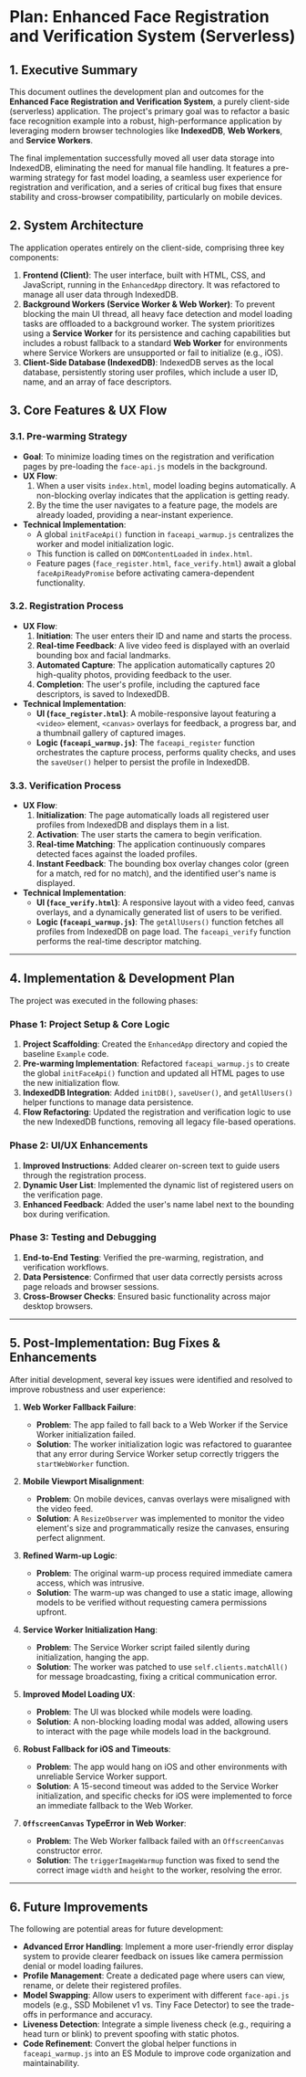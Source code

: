 # Plan: Enhanced Face Registration and Verification System (Serverless)

## 1. Executive Summary

This document outlines the development plan and outcomes for the **Enhanced Face Registration and Verification System**, a purely client-side (serverless) application. The project's primary goal was to refactor a basic face recognition example into a robust, high-performance application by leveraging modern browser technologies like **IndexedDB**, **Web Workers**, and **Service Workers**.

The final implementation successfully moved all user data storage into IndexedDB, eliminating the need for manual file handling. It features a pre-warming strategy for fast model loading, a seamless user experience for registration and verification, and a series of critical bug fixes that ensure stability and cross-browser compatibility, particularly on mobile devices.

## 2. System Architecture

The application operates entirely on the client-side, comprising three key components:

1.  **Frontend (Client)**: The user interface, built with HTML, CSS, and JavaScript, running in the `EnhancedApp` directory. It was refactored to manage all user data through IndexedDB.
2.  **Background Workers (Service Worker & Web Worker)**: To prevent blocking the main UI thread, all heavy face detection and model loading tasks are offloaded to a background worker. The system prioritizes using a **Service Worker** for its persistence and caching capabilities but includes a robust fallback to a standard **Web Worker** for environments where Service Workers are unsupported or fail to initialize (e.g., iOS).
3.  **Client-Side Database (IndexedDB)**: IndexedDB serves as the local database, persistently storing user profiles, which include a user ID, name, and an array of face descriptors.

## 3. Core Features & UX Flow

### 3.1. Pre-warming Strategy

*   **Goal**: To minimize loading times on the registration and verification pages by pre-loading the `face-api.js` models in the background.
*   **UX Flow**:
    1.  When a user visits `index.html`, model loading begins automatically. A non-blocking overlay indicates that the application is getting ready.
    2.  By the time the user navigates to a feature page, the models are already loaded, providing a near-instant experience.
*   **Technical Implementation**:
    *   A global `initFaceApi()` function in `faceapi_warmup.js` centralizes the worker and model initialization logic.
    *   This function is called on `DOMContentLoaded` in `index.html`.
    *   Feature pages (`face_register.html`, `face_verify.html`) await a global `faceApiReadyPromise` before activating camera-dependent functionality.

### 3.2. Registration Process

*   **UX Flow**:
    1.  **Initiation**: The user enters their ID and name and starts the process.
    2.  **Real-time Feedback**: A live video feed is displayed with an overlaid bounding box and facial landmarks.
    3.  **Automated Capture**: The application automatically captures 20 high-quality photos, providing feedback to the user.
    4.  **Completion**: The user's profile, including the captured face descriptors, is saved to IndexedDB.
*   **Technical Implementation**:
    *   **UI (`face_register.html`)**: A mobile-responsive layout featuring a `<video>` element, `<canvas>` overlays for feedback, a progress bar, and a thumbnail gallery of captured images.
    *   **Logic (`faceapi_warmup.js`)**: The `faceapi_register` function orchestrates the capture process, performs quality checks, and uses the `saveUser()` helper to persist the profile in IndexedDB.

### 3.3. Verification Process

*   **UX Flow**:
    1.  **Initialization**: The page automatically loads all registered user profiles from IndexedDB and displays them in a list.
    2.  **Activation**: The user starts the camera to begin verification.
    3.  **Real-time Matching**: The application continuously compares detected faces against the loaded profiles.
    4.  **Instant Feedback**: The bounding box overlay changes color (green for a match, red for no match), and the identified user's name is displayed.
*   **Technical Implementation**:
    *   **UI (`face_verify.html`)**: A responsive layout with a video feed, canvas overlays, and a dynamically generated list of users to be verified.
    *   **Logic (`faceapi_warmup.js`)**: The `getAllUsers()` function fetches all profiles from IndexedDB on page load. The `faceapi_verify` function performs the real-time descriptor matching.

---

## 4. Implementation & Development Plan

The project was executed in the following phases:

### Phase 1: Project Setup & Core Logic

1.  **Project Scaffolding**: Created the `EnhancedApp` directory and copied the baseline `Example` code.
2.  **Pre-warming Implementation**: Refactored `faceapi_warmup.js` to create the global `initFaceApi()` function and updated all HTML pages to use the new initialization flow.
3.  **IndexedDB Integration**: Added `initDB()`, `saveUser()`, and `getAllUsers()` helper functions to manage data persistence.
4.  **Flow Refactoring**: Updated the registration and verification logic to use the new IndexedDB functions, removing all legacy file-based operations.

### Phase 2: UI/UX Enhancements

1.  **Improved Instructions**: Added clearer on-screen text to guide users through the registration process.
2.  **Dynamic User List**: Implemented the dynamic list of registered users on the verification page.
3.  **Enhanced Feedback**: Added the user's name label next to the bounding box during verification.

### Phase 3: Testing and Debugging

1.  **End-to-End Testing**: Verified the pre-warming, registration, and verification workflows.
2.  **Data Persistence**: Confirmed that user data correctly persists across page reloads and browser sessions.
3.  **Cross-Browser Checks**: Ensured basic functionality across major desktop browsers.

---

## 5. Post-Implementation: Bug Fixes & Enhancements

After initial development, several key issues were identified and resolved to improve robustness and user experience:

1.  **Web Worker Fallback Failure**:
    *   **Problem**: The app failed to fall back to a Web Worker if the Service Worker initialization failed.
    *   **Solution**: The worker initialization logic was refactored to guarantee that any error during Service Worker setup correctly triggers the `startWebWorker` function.

2.  **Mobile Viewport Misalignment**:
    *   **Problem**: On mobile devices, canvas overlays were misaligned with the video feed.
    *   **Solution**: A `ResizeObserver` was implemented to monitor the video element's size and programmatically resize the canvases, ensuring perfect alignment.

3.  **Refined Warm-up Logic**:
    *   **Problem**: The original warm-up process required immediate camera access, which was intrusive.
    *   **Solution**: The warm-up was changed to use a static image, allowing models to be verified without requesting camera permissions upfront.

4.  **Service Worker Initialization Hang**:
    *   **Problem**: The Service Worker script failed silently during initialization, hanging the app.
    *   **Solution**: The worker was patched to use `self.clients.matchAll()` for message broadcasting, fixing a critical communication error.

5.  **Improved Model Loading UX**:
    *   **Problem**: The UI was blocked while models were loading.
    *   **Solution**: A non-blocking loading modal was added, allowing users to interact with the page while models load in the background.

6.  **Robust Fallback for iOS and Timeouts**:
    *   **Problem**: The app would hang on iOS and other environments with unreliable Service Worker support.
    *   **Solution**: A 15-second timeout was added to the Service Worker initialization, and specific checks for iOS were implemented to force an immediate fallback to the Web Worker.

7.  **`OffscreenCanvas` TypeError in Web Worker**:
    *   **Problem**: The Web Worker fallback failed with an `OffscreenCanvas` constructor error.
    *   **Solution**: The `triggerImageWarmup` function was fixed to send the correct image `width` and `height` to the worker, resolving the error.

---

## 6. Future Improvements

The following are potential areas for future development:

*   **Advanced Error Handling**: Implement a more user-friendly error display system to provide clearer feedback on issues like camera permission denial or model loading failures.
*   **Profile Management**: Create a dedicated page where users can view, rename, or delete their registered profiles.
*   **Model Swapping**: Allow users to experiment with different `face-api.js` models (e.g., SSD Mobilenet v1 vs. Tiny Face Detector) to see the trade-offs in performance and accuracy.
*   **Liveness Detection**: Integrate a simple liveness check (e.g., requiring a head turn or blink) to prevent spoofing with static photos.
*   **Code Refinement**: Convert the global helper functions in `faceapi_warmup.js` into an ES Module to improve code organization and maintainability.
